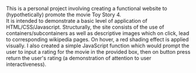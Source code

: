 This is a personal project involving creating a functional website to (hypothetically) promote the movie Toy Story 4.  
It is intended to demonstrate a basic level of application of HTML/CSS/Javascript.
Structurally, the site consists of the use of containers/subcontainers as well as descriptive images which on click, lead to corresponding wikipedia pages. 
On hover, a red shading effect is applied visually. 
I also created a simple JavaScript function which would prompt the user to input a rating for the movie in the provided box,
then on button press return the user's rating (a demonstration of attention to user interactiveness).

